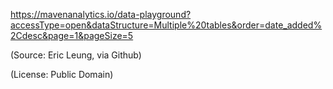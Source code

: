 https://mavenanalytics.io/data-playground?accessType=open&dataStructure=Multiple%20tables&order=date_added%2Cdesc&page=1&pageSize=5

(Source: Eric Leung, via Github)

(License: Public Domain)